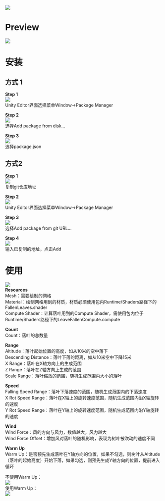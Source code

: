 ![](./Document/Preview.png)
# Preview
![](./Document/Preview.gif)
# 安装
## 方式 1
**Step 1**  
![](./Document/Step01.png)  
Unity Editor界面选择菜单Window→Package Manager  

**Step 2**  
![](./Document/Step02.png)  
选择Add package from disk...  

**Step 3**  
![](./Document/Step03.png)  
选择package.json

## 方式2
**Step 1**  
![](./Document/Step04.png)  
复制git仓库地址  

**Step 2**  
![](./Document/Step01.png)  
Unity Editor界面选择菜单Window→Package Manager  

**Step 3**  
![](./Document/Step05.png)  
选择Add package from git URL...  

**Step 4**  
![](./Document/Step06.png)  
输入已复制的地址，点击Add

# 使用
![](./Document/Params.png)  
**Resources**  
Mesh：需要绘制的网格  
Material：绘制网格用到的材质，材质必须使用包内Runtime/Shaders路径下的FallenLeaves.shader  
Compute Shader：计算落叶用到的Compute Shader，需使用包内位于Runtime/Shaders路径下的LeaveFallenCompute.compute  

**Count**  
Count：落叶的总数量

**Range**  
Altitude：落叶起始位置的高度，如从10米的空中落下  
Descending Distance：落叶下落的距离，如从10米空中下降15米  
X Range：落叶在X轴方向上的生成范围  
Z Range：落叶在Z轴方向上生成的范围  
Scale Range：落叶缩放的范围，随机生成范围内大小的落叶  

**Speed**  
Falling Speed Range：落叶下落速度的范围，随机生成范围内的下落速度  
X Rot Speed Range：落叶在X轴上的旋转速度范围，随机生成范围内沿X轴旋转的速度  
Y Rot Speed Range：落叶在Y轴上的旋转速度范围，随机生成范围内沿Y轴旋转的速度  

**Wind**  
Wind Force：风的方向与风力，数值越大，风力越大  
Wind Force Offset：增加风对落叶的随机影响，表现为树叶被吹动的速度不同  

**Warm Up**  
Warm Up：是否预先生成落叶在Y轴方向的位置，如果不勾选，则树叶从Altitude（落叶的起始高度）开始下落，如果勾选，则预先生成Y轴方向的位置，提前进入循环  

不使用Warm Up：  
![](./Document/DontWarmUp.gif)  
使用Warm Up：  
![](./Document/WarmUp.gif)